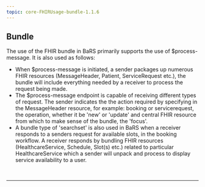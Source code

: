 ```yaml
---
topic: core-FHIRUsage-bundle-1.1.6
---
```


## Bundle

The use of the FHIR bundle in BaRS primarily supports the use of $process-message. It is also used as follows:

- When $process-message is initiated, a sender packages up numerous FHIR resources (MessageHeader, Patient, ServiceRequest etc.), the bundle will include everything needed by a receiver to process the request being made.
- The $process-message endpoint is capable of receiving different types of request. The sender indicates the the action required by specifying in the MessageHeader resource, for example: booking or servicerequest, the operation, whether it be 'new' or 'update' and central FHIR resource from which to make sense of the bundle, the 'focus'.
- A bundle type of 'searchset' is also used in BaRS when a receiver responds to a senders request for available slots, in the booking workflow. A receiver responds by bundling FHIR resources (HealthcareService, Schedule, Slot(s) etc.) related to particular HealthcareService which a sender will unpack and process to display service availability to a user.

<br>
<hr>